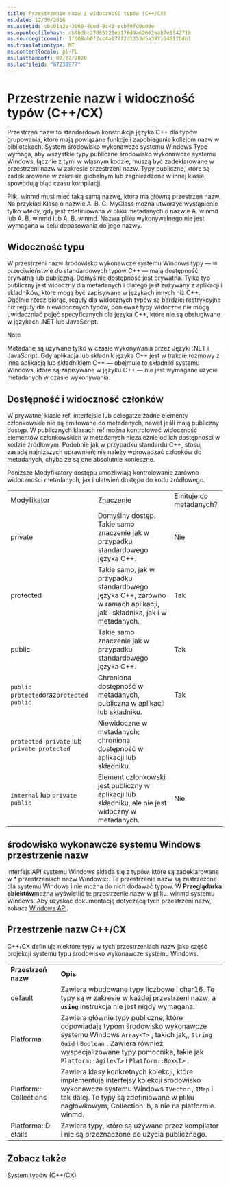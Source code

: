 ```yaml
---
title: Przestrzenie nazw i widoczność typów (C++/CX)
ms.date: 12/30/2016
ms.assetid: cbc01a3a-3b69-4ded-9c42-ecbf0fd0a00e
ms.openlocfilehash: cbfbd8c27065121eb176d9a62662eab7e1f4271b
ms.sourcegitcommit: 1f009ab0f2cc4a177f2d1353d5a38f164612bdb1
ms.translationtype: MT
ms.contentlocale: pl-PL
ms.lasthandoff: 07/27/2020
ms.locfileid: "87230977"
---
```

# <a name="namespaces-and-type-visibility-ccx-"></a>Przestrzenie nazw i widoczność typów (C++/CX)

Przestrzeń nazw to standardowa konstrukcja języka C++ dla typów grupowania, które mają powiązane funkcje i zapobiegania kolizjom nazw w bibliotekach. System środowisko wykonawcze systemu Windows Type wymaga, aby wszystkie typy publiczne środowisko wykonawcze systemu Windows, łącznie z tymi w własnym kodzie, muszą być zadeklarowane w przestrzeni nazw w zakresie przestrzeni nazw. Typy publiczne, które są zadeklarowane w zakresie globalnym lub zagnieżdżone w innej klasie, spowodują błąd czasu kompilacji.

Plik. winmd musi mieć taką samą nazwę, która ma główną przestrzeń nazw. Na przykład Klasa o nazwie A. B. C. MyClass można utworzyć wystąpienie tylko wtedy, gdy jest zdefiniowana w pliku metadanych o nazwie A. winmd lub A. B. winmd lub A. B. winmd. Nazwa pliku wykonywalnego nie jest wymagana w celu dopasowania do jego nazwy.

## <a name="type-visibility"></a>Widoczność typu

W przestrzeni nazw środowisko wykonawcze systemu Windows typy — w przeciwieństwie do standardowych typów C++ — mają dostępność prywatną lub publiczną. Domyślnie dostępność jest prywatna. Tylko typ publiczny jest widoczny dla metadanych i dlatego jest zużywany z aplikacji i składników, które mogą być zapisywane w językach innych niż C++. Ogólnie rzecz biorąc, reguły dla widocznych typów są bardziej restrykcyjne niż reguły dla niewidocznych typów, ponieważ typy widoczne nie mogą uwidaczniać pojęć specyficznych dla języka C++, które nie są obsługiwane w językach .NET lub JavaScript.

> [!NOTE]
> Metadane są używane tylko w czasie wykonywania przez Języki .NET i JavaScript. Gdy aplikacja lub składnik języka C++ jest w trakcie rozmowy z inną aplikacją lub składnikiem C++ — obejmuje to składniki systemu Windows, które są zapisywane w języku C++ — nie jest wymagane użycie metadanych w czasie wykonywania.

## <a name="member-accessibility-and-visibility"></a>Dostępność i widoczność członków

W prywatnej klasie ref, interfejsie lub delegatze żadne elementy członkowskie nie są emitowane do metadanych, nawet jeśli mają publiczny dostęp. W publicznych klasach ref można kontrolować widoczność elementów członkowskich w metadanych niezależnie od ich dostępności w kodzie źródłowym. Podobnie jak w przypadku standardu C++, stosuj zasadę najniższych uprawnień; nie należy wprowadzać członków do metadanych, chyba że są one absolutnie konieczne.

Poniższe Modyfikatory dostępu umożliwiają kontrolowanie zarówno widoczności metadanych, jak i ułatwień dostępu do kodu źródłowego.

||||
|-|-|-|
|Modyfikator|Znaczenie|Emituje do metadanych?|
|private|Domyślny dostęp. Takie samo znaczenie jak w przypadku standardowego języka C++.|Nie|
|protected|Takie samo, jak w przypadku standardowego języka C++, zarówno w ramach aplikacji, jak i składnika, jak i w metadanych.|Tak|
|public|Takie samo znaczenie jak w przypadku standardowego języka C++.|Tak|
|`public protected`oraz`protected public`|Chroniona dostępność w metadanych, publiczna w aplikacji lub składniku.|Tak|
|`protected private` lub `private protected`|Niewidoczne w metadanych; chroniona dostępność w aplikacji lub składniku.||
|`internal` lub `private public`|Element członkowski jest publiczny w aplikacji lub składniku, ale nie jest widoczny w metadanych.|Nie|

## <a name="windows-runtime-namespaces"></a>środowisko wykonawcze systemu Windows przestrzenie nazw

Interfejs API systemu Windows składa się z typów, które są zadeklarowane w \* przestrzeniach nazw Windows::. Te przestrzenie nazw są zastrzeżone dla systemu Windows i nie można do nich dodawać typów. W **Przeglądarka obiektów**można wyświetlić te przestrzenie nazw w pliku. winmd systemu Windows. Aby uzyskać dokumentację dotyczącą tych przestrzeni nazw, zobacz [Windows API](/uwp/api/).

## <a name="ccx-namespaces"></a>Przestrzenie nazw C++/CX

C++/CX definiują niektóre typy w tych przestrzeniach nazw jako część projekcji systemu typu środowisko wykonawcze systemu Windows.

|||
|-|-|
|**Przestrzeń nazw**|**Opis**|
|default|Zawiera wbudowane typy liczbowe i char16. Te typy są w zakresie w każdej przestrzeni nazw, a **`using`** instrukcja nie jest nigdy wymagana.|
|Platforma|Zawiera głównie typy publiczne, które odpowiadają typom środowisko wykonawcze systemu Windows `Array<T>` , takich jak,, `String` `Guid` i `Boolean` . Zawiera również wyspecjalizowane typy pomocnika, takie jak `Platform::Agile<T>` i `Platform::Box<T>` .|
|Platform:: Collections|Zawiera klasy konkretnych kolekcji, które implementują interfejsy kolekcji środowisko wykonawcze systemu Windows `IVector` , `IMap` i tak dalej. Te typy są zdefiniowane w pliku nagłówkowym, Collection. h, a nie na platformie. winmd.|
|Platforma::D etails|Zawiera typy, które są używane przez kompilator i nie są przeznaczone do użycia publicznego.|

## <a name="see-also"></a>Zobacz także

[System typów (C++/CX)](../cppcx/type-system-c-cx.md)

